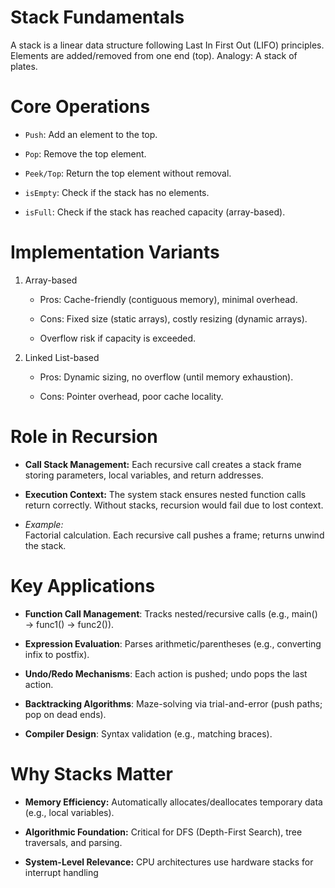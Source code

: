 # Stack Fundamentals
A stack is a linear data structure following Last In First Out (LIFO) principles. Elements are added/removed from one end (top). Analogy: A stack of plates.

# Core Operations
- `Push`: Add an element to the top.

- `Pop`: Remove the top element.

- `Peek/Top`: Return the top element without removal.

- `isEmpty`: Check if the stack has no elements.

- `isFull`: Check if the stack has reached capacity (array-based).

# Implementation Variants
1. Array-based
    - Pros: Cache-friendly (contiguous memory), minimal overhead.

    - Cons: Fixed size (static arrays), costly resizing (dynamic arrays).

    - Overflow risk if capacity is exceeded.

2. Linked List-based
    - Pros: Dynamic sizing, no overflow (until memory exhaustion).

    - Cons: Pointer overhead, poor cache locality.

# Role in Recursion
- **Call Stack Management:** Each recursive call creates a stack frame storing parameters, local variables, and return addresses.

- **Execution Context:** The system stack ensures nested function calls return correctly. Without stacks, recursion would fail due to lost context.

- *Example:*   
Factorial calculation. Each recursive call pushes a frame; returns unwind the stack.

# Key Applications
- **Function Call Management**: Tracks nested/recursive calls (e.g., main() → func1() → func2()).

- **Expression Evaluation**: Parses arithmetic/parentheses (e.g., converting infix to postfix).

- **Undo/Redo Mechanisms**: Each action is pushed; undo pops the last action.

- **Backtracking Algorithms**: Maze-solving via trial-and-error (push paths; pop on dead ends).

- **Compiler Design**: Syntax validation (e.g., matching braces).

# Why Stacks Matter
- **Memory Efficiency:** Automatically allocates/deallocates temporary data (e.g., local variables).

- **Algorithmic Foundation:** Critical for DFS (Depth-First Search), tree traversals, and parsing.

- **System-Level Relevance:** CPU architectures use hardware stacks for interrupt handling
